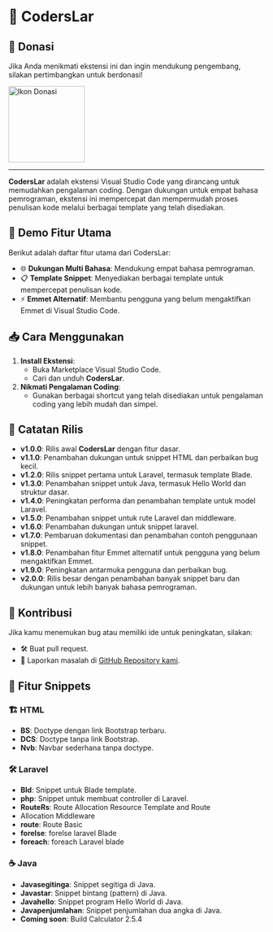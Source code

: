# 🌟 CodersLar

## 💖 Donasi

Jika Anda menikmati ekstensi ini dan ingin mendukung pengembang, silakan pertimbangkan untuk berdonasi!

<a href="https://saweria.co/C02V">
    <img src="https://www.buymeacoffee.com/assets/img/custom_images/orange_img.png" alt="Ikon Donasi" width="150" />
</a>

---

**CodersLar** adalah ekstensi Visual Studio Code yang dirancang untuk memudahkan pengalaman coding. Dengan dukungan untuk empat bahasa pemrograman, ekstensi ini mempercepat dan mempermudah proses penulisan kode melalui berbagai template yang telah disediakan.

## 🚀 Demo Fitur Utama

Berikut adalah daftar fitur utama dari CodersLar:

- 🌐 **Dukungan Multi Bahasa**: Mendukung empat bahasa pemrograman.
- 📋 **Template Snippet**: Menyediakan berbagai template untuk mempercepat penulisan kode.
- ⚡ **Emmet Alternatif**: Membantu pengguna yang belum mengaktifkan Emmet di Visual Studio Code.

## 📥 Cara Menggunakan

1. **Install Ekstensi**:
   - Buka Marketplace Visual Studio Code.
   - Cari dan unduh **CodersLar**.
2. **Nikmati Pengalaman Coding**:
   - Gunakan berbagai shortcut yang telah disediakan untuk pengalaman coding yang lebih mudah dan simpel.

## 📅 Catatan Rilis

- **v1.0.0**: Rilis awal **CodersLar** dengan fitur dasar.
- **v1.1.0**: Penambahan dukungan untuk snippet HTML dan perbaikan bug kecil.
- **v1.2.0**: Rilis snippet pertama untuk Laravel, termasuk template Blade.
- **v1.3.0**: Penambahan snippet untuk Java, termasuk Hello World dan struktur dasar.
- **v1.4.0**: Peningkatan performa dan penambahan template untuk model Laravel.
- **v1.5.0**: Penambahan snippet untuk rute Laravel dan middleware.
- **v1.6.0**: Penambahan dukungan untuk snippet laravel.
- **v1.7.0**: Pembaruan dokumentasi dan penambahan contoh penggunaan snippet.
- **v1.8.0**: Penambahan fitur Emmet alternatif untuk pengguna yang belum mengaktifkan Emmet.
- **v1.9.0**: Peningkatan antarmuka pengguna dan perbaikan bug.
- **v2.0.0**: Rilis besar dengan penambahan banyak snippet baru dan dukungan untuk lebih banyak bahasa pemrograman.

## 🤝 Kontribusi

Jika kamu menemukan bug atau memiliki ide untuk peningkatan, silakan:

- 🛠️ Buat pull request.
- 🐞 Laporkan masalah di [GitHub Repository kami](#).

## 📂 Fitur Snippets

### 🏗️ HTML

- **BS**: Doctype dengan link Bootstrap terbaru.
- **DCS**: Doctype tanpa link Bootstrap.
- **Nvb**: Navbar sederhana tanpa doctype.

### 🛠️ Laravel

- **Bld**: Snippet untuk Blade template.
- **php**: Snippet untuk membuat controller di Laravel.
- **RouteRs**: Route Allocation Resource Template and Route
- Allocation Middleware
- **route**: Route Basic
- **forelse**: forelse laravel Blade
- **foreach**: foreach Laravel blade

### ☕ Java

- **Javasegitinga**: Snippet segitiga di Java.
- **Javastar**: Snippet bintang (pattern) di Java.
- **Javahello**: Snippet program Hello World di Java.
- **Javapenjumlahan**: Snippet penjumlahan dua angka di Java.
- **Coming soon**: Build Calculator 2.5.4
